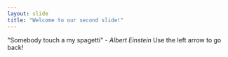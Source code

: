 ```yaml
---
layout: slide
title: "Welcome to our second slide!"
---
```

"Somebody touch a my spagetti" - *Albert Einstein*
Use the left arrow to go back!
